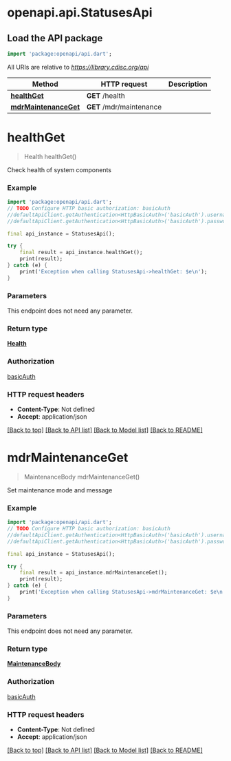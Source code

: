 # openapi.api.StatusesApi

## Load the API package
```dart
import 'package:openapi/api.dart';
```

All URIs are relative to *https://library.cdisc.org/api*

Method | HTTP request | Description
------------- | ------------- | -------------
[**healthGet**](StatusesApi.md#healthget) | **GET** /health | 
[**mdrMaintenanceGet**](StatusesApi.md#mdrmaintenanceget) | **GET** /mdr/maintenance | 


# **healthGet**
> Health healthGet()



Check health of system components

### Example
```dart
import 'package:openapi/api.dart';
// TODO Configure HTTP basic authorization: basicAuth
//defaultApiClient.getAuthentication<HttpBasicAuth>('basicAuth').username = 'YOUR_USERNAME'
//defaultApiClient.getAuthentication<HttpBasicAuth>('basicAuth').password = 'YOUR_PASSWORD';

final api_instance = StatusesApi();

try {
    final result = api_instance.healthGet();
    print(result);
} catch (e) {
    print('Exception when calling StatusesApi->healthGet: $e\n');
}
```

### Parameters
This endpoint does not need any parameter.

### Return type

[**Health**](Health.md)

### Authorization

[basicAuth](../README.md#basicAuth)

### HTTP request headers

 - **Content-Type**: Not defined
 - **Accept**: application/json

[[Back to top]](#) [[Back to API list]](../README.md#documentation-for-api-endpoints) [[Back to Model list]](../README.md#documentation-for-models) [[Back to README]](../README.md)

# **mdrMaintenanceGet**
> MaintenanceBody mdrMaintenanceGet()



Set maintenance mode and message

### Example
```dart
import 'package:openapi/api.dart';
// TODO Configure HTTP basic authorization: basicAuth
//defaultApiClient.getAuthentication<HttpBasicAuth>('basicAuth').username = 'YOUR_USERNAME'
//defaultApiClient.getAuthentication<HttpBasicAuth>('basicAuth').password = 'YOUR_PASSWORD';

final api_instance = StatusesApi();

try {
    final result = api_instance.mdrMaintenanceGet();
    print(result);
} catch (e) {
    print('Exception when calling StatusesApi->mdrMaintenanceGet: $e\n');
}
```

### Parameters
This endpoint does not need any parameter.

### Return type

[**MaintenanceBody**](MaintenanceBody.md)

### Authorization

[basicAuth](../README.md#basicAuth)

### HTTP request headers

 - **Content-Type**: Not defined
 - **Accept**: application/json

[[Back to top]](#) [[Back to API list]](../README.md#documentation-for-api-endpoints) [[Back to Model list]](../README.md#documentation-for-models) [[Back to README]](../README.md)

